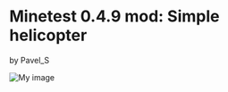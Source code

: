 Minetest 0.4.9 mod: Simple helicopter
=======================
by Pavel_S

![My image](http://s22.postimg.org/rf5bd39xt/line.png)
